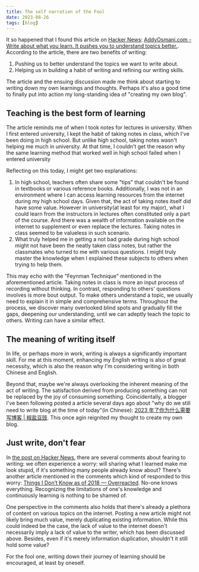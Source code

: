 ```yaml
---
title: The self narration of the Fool
date: 2023-08-26
tags: [blog]
---
```


It so happened that I found this article on [Hacker News](https://news.ycombinator.com/item?id=37118883): [AddyOsmani.com - Write about what you learn. It pushes you to understand topics better.](https://addyosmani.com/blog/write-learn/). According to the article, there are two benefits of writing:
1. Pushing us to better understand the topics we want to write about.
2. Helping us in building a habit of writing and refining our writing skills.

The article and the ensuing discussion made me think about starting to writing down my own learnings and thoughts. Perhaps it's also a good time to finally put into action my long-standing idea of "creating my own blog".

## Teaching is the best form of learning

The article reminds me of when I took notes for lectures in university. When I first entered university, I kept the habit of taking notes in class, which I've been doing in high school. But unlike high school, taking notes wasn't helping me much in university. At that time, I couldn't get the reason why the same learning method that worked well in high school failed when I entered university

Reflecting on this today, I might get two explanations:
1. In high school, teachers often share some "tips" that couldn't be found in textbooks or various reference books. Additionally, I was not in an environment where I can access learning resources from the internet during my high school days. Given that, the act of taking notes itself did have some value. However in university(at least for my major), what I could learn from the instructors in lectures often constituted only a part of the course. And there was a wealth of information available on the internet to supplement or even replace the lectures. Taking notes in class seemed to be valueless in such scenario.
2. What truly helped me in getting a not bad grade during high school might not have been the neatly taken class notes, but rather the classmates who turned to me with various questions. I might truly master the knowledge when I explained these subjects to others when trying to help them.

This may echo with the "Feynman Technique" mentioned in the aforementioned article. Taking notes in class is more an input process of recording without thinking. In contrast, responding to others' questions involves is more bout output. To make others understand a topic, we usually need to explain it in simple and comprehensive terms. Throughout the process, we discover many overlooked blind spots and gradually fill the gaps, deepening our understanding, until we can adeptly teach the topic to others. Writing can have a similar effect.

## The meaning of writing itself

In life, or perhaps more in work, writing is always a significantly important skill. For me at this moment, enhancing my English writing is also of great necessity, which is also the reason why I'm considering writing in both Chinese and English.

Beyond that, maybe we're always overlooking the inherent meaning of the act of writing. The satisfaction derived from producing something can not be replaced by the joy of consuming something. Coincidentally, a blogger I've been following posted a article several days ago about "why do we still need to write blog at the time of today"(in Chinese): [2023 年了你为什么需要写博客 | 椒盐豆豉](https://blog.douchi.space/2023-why-you-need-a-blog). This once agin reignited my thought to create my own blog.

## Just write, don't fear

In [the post on Hacker News](https://news.ycombinator.com/item?id=37118883), there are several comments about fearing to writing: we often experience a worry: will sharing what I learned make me look stupid, if it's something many people already know about? There's another article mentioned in the comments which kind of responded to this worry: [Things I Don’t Know as of 2018 — Overreacted](https://overreacted.io/things-i-dont-know-as-of-2018/). No-one knows everything. Recognizing the limitations of one's knowledge and continuously learning is nothing to be shamed of.

One perspective in the comments also holds that there's already a plethora of content on various topics on the internet. Posting a new article might not likely bring much value, merely duplicating existing information. While this could indeed be the case, the lack of value to the internet doesn't necessarily imply a lack of value to the writer, which has been discussed above. Besides, even if it's merely information duplication, shouldn't it still hold some value?

For the fool one, writing down their journey of learning should be encouraged, at least by oneself.
